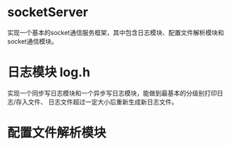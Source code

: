 # socketServer

实现一个基本的socket通信服务框架，其中包含日志模块、配置文件解析模块和socket通信模块。

# 日志模块 log.h

实现一个同步写日志模块和一个异步写日志模块，能做到最基本的分级别打印日志/存入文件、
日志文件超过一定大小后重新生成新日志文件。

# 配置文件解析模块 
